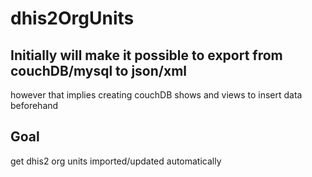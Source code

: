 # dhis2OrgUnits

## Initially will make it possible to export from couchDB/mysql to json/xml 
however that implies creating couchDB shows and views to insert data beforehand


## Goal
get dhis2 org units imported/updated automatically 
